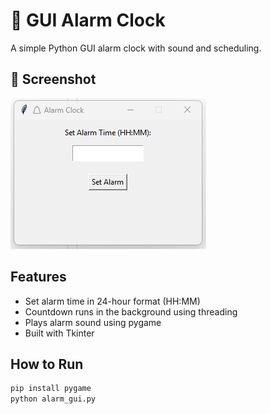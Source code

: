 # 🔔 GUI Alarm Clock

A simple Python GUI alarm clock with sound and scheduling.

## 📸 Screenshot

![Alarm GUI](./screenshot1.jpg)

## Features

- Set alarm time in 24-hour format (HH:MM)
- Countdown runs in the background using threading
- Plays alarm sound using pygame
- Built with Tkinter

## How to Run

```bash
pip install pygame
python alarm_gui.py
